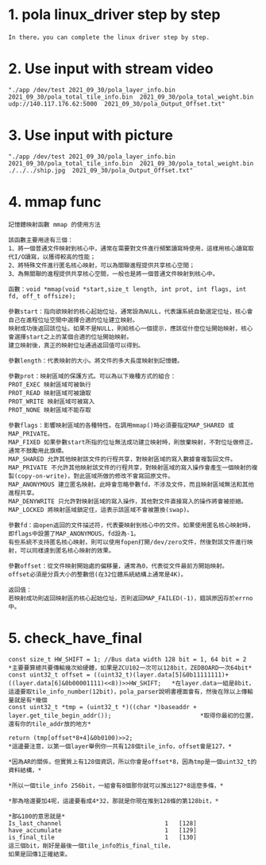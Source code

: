 # 1. pola linux_driver step by step
    In there，you can complete the linux driver step by step.
# 2. Use input with stream video
    "./app /dev/test 2021_09_30/pola_layer_info.bin  2021_09_30/pola_total_tile_info.bin  2021_09_30/pola_total_weight.bin udp://140.117.176.62:5000  2021_09_30/pola_Output_Offset.txt"
# 3. Use input with picture
    "./app /dev/test 2021_09_30/pola_layer_info.bin  2021_09_30/pola_total_tile_info.bin  2021_09_30/pola_total_weight.bin ./../../ship.jpg  2021_09_30/pola_Output_Offset.txt"
# 4. mmap func
    記憶體映射函數 mmap 的使用方法

    該函數主要用途有三個：
    1、將一個普通文件映射到核心中，通常在需要對文件進行頻繁讀寫時使用，這樣用核心讀寫取代I/O讀寫，以獲得較高的性能；
    2、將特殊文件進行匿名核心映射，可以為關聯進程提供共享核心空間；
    3、為無關聯的進程提供共享核心空間，一般也是將一個普通文件映射到核心中。

    函數：void *mmap(void *start,size_t length, int prot, int flags, int fd, off_t offsize);

    參數start：指向欲映射的核心起始位址，通常設為NULL，代表讓系統自動選定位址，核心會自己在進程位址空間中選擇合適的位址建立映射。
    映射成功後返回該位址。如果不是NULL，則給核心一個提示，應該從什麼位址開始映射，核心會選擇start之上的某個合適的位址開始映射。
    建立映射後，真正的映射位址通過返回值可以得到。

    參數length：代表映射的大小。將文件的多大長度映射到記憶體。

    參數prot：映射區域的保護方式。可以為以下幾種方式的組合：
    PROT_EXEC 映射區域可被執行
    PROT_READ 映射區域可被讀取
    PROT_WRITE 映射區域可被寫入
    PROT_NONE 映射區域不能存取

    參數flags：影響映射區域的各種特性。在調用mmap()時必須要指定MAP_SHARED 或MAP_PRIVATE。
    MAP_FIXED 如果參數start所指的位址無法成功建立映射時，則放棄映射，不對位址做修正。通常不鼓勵用此旗標。
    MAP_SHARED 允許其他映射該文件的行程共享，對映射區域的寫入數據會複製回文件。
    MAP_PRIVATE 不允許其他映射該文件的行程共享，對映射區域的寫入操作會產生一個映射的複製(copy-on-write)，對此區域所做的修改不會寫回原文件。
    MAP_ANONYMOUS 建立匿名映射。此時會忽略參數fd，不涉及文件，而且映射區域無法和其他進程共享。
    MAP_DENYWRITE 只允許對映射區域的寫入操作，其他對文件直接寫入的操作將會被拒絕。
    MAP_LOCKED 將映射區域鎖定住，這表示該區域不會被置換(swap)。

    參數fd：由open返回的文件描述符，代表要映射到核心中的文件。如果使用匿名核心映射時，即flags中設置了MAP_ANONYMOUS，fd設為-1。
    有些系統不支持匿名核心映射，則可以使用fopen打開/dev/zero文件，然後對該文件進行映射，可以同樣達到匿名核心映射的效果。

    參數offset：從文件映射開始處的偏移量，通常為0，代表從文件最前方開始映射。
    offset必須是分頁大小的整數倍(在32位體系統結構上通常是4K)。

    返回值：
    若映射成功則返回映射區的核心起始位址，否則返回MAP_FAILED(-1)，錯誤原因存於errno 中。
# 5. check_have_final
    const size_t HW_SHIFT = 1; //Bus data width 128 bit = 1, 64 bit = 2                                         *主要要算總共要傳輸幾次給硬體，如果是ZCU102一次可以128bit，ZEDBOARD一次64bit*
    const uint32_t offset = ((uint32_t)(layer.data[5]&0b11111111)+((layer.data[6]&0b00001111)<<8))>>HW_SHIFT;   *在layer.data一組是8bit，這邊要取tile_info_number(12bit)，pola_parser說明書裡面會有，然後在除以上傳輸量就是有*幾個
    const uint32_t *tmp = (uint32_t *)((char *)baseaddr + layer.get_tile_begin_addr());                         *取得你最初的位置，還有你的tile_addr放的地方*
    
    return (tmp[offset*8+4]&0b0100)>>2;                                                                         *這邊要注意，以第一個layer舉例你一共有128個tile_info，offset會是127，*
                                                                                                                *因為AR的關係，但實質上有128個資訊，所以你會是offset*8，因為tmp是一個uint32_t的資料結構，*
                                                                                                                *所以一個tile_info 256bit，一組會有8個那你就可以推出127*8這麼多條，*
                                                                                                                *那為啥還要加4呢，這邊要看成4*32，那就是你現在推到128條的第128bit，*
                                                                                                                *那&100的意思就是*
    Is_last_channel								1	[128]
    have_accumulate								1	[129]
    is_final_tile								1	[130]
    這三個bit，剛好是最後一個tile_info的is_final_tile，
    如果是回傳1正確結束。